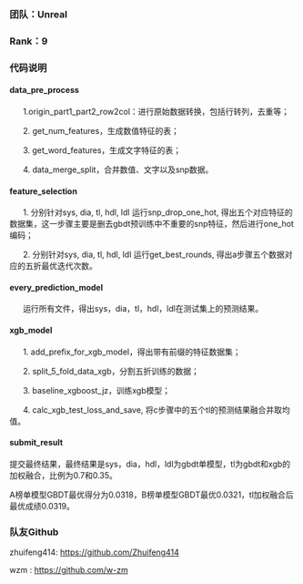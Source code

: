 ###  团队：Unreal	

###  Rank：9


### 代码说明


#### data_pre_process

&nbsp;&nbsp;&nbsp;&nbsp;&nbsp;&nbsp;1.origin_part1_part2_row2col：进行原始数据转换，包括行转列，去重等；

&nbsp;&nbsp;&nbsp;&nbsp;&nbsp;&nbsp;2. get_num_features，生成数值特征的表；

&nbsp;&nbsp;&nbsp;&nbsp;&nbsp;&nbsp;3. get_word_features，生成文字特征的表；

&nbsp;&nbsp;&nbsp;&nbsp;&nbsp;&nbsp;4. data_merge_split，合并数值、文字以及snp数据。


#### feature_selection

&nbsp;&nbsp;&nbsp;&nbsp;&nbsp;&nbsp;1. 分别针对sys, dia, tl, hdl, ldl 运行snp_drop_one_hot, 得出五个对应特征的数据集，这一步骤主要是删去gbdt预训练中不重要的snp特征，然后进行one_hot编码；

&nbsp;&nbsp;&nbsp;&nbsp;&nbsp;&nbsp;2. 分别针对sys, dia, tl, hdl, ldl 运行get_best_rounds, 得出a步骤五个数据对应的五折最优迭代次数。

#### every_prediction_model

&nbsp;&nbsp;&nbsp;&nbsp;&nbsp;&nbsp;运行所有文件，得出sys，dia，tl，hdl，ldl在测试集上的预测结果。

#### xgb_model

&nbsp;&nbsp;&nbsp;&nbsp;&nbsp;&nbsp;1. add_prefix_for_xgb_model，得出带有前缀的特征数据集；

&nbsp;&nbsp;&nbsp;&nbsp;&nbsp;&nbsp;2. split_5_fold_data_xgb，分割五折训练的数据；

&nbsp;&nbsp;&nbsp;&nbsp;&nbsp;&nbsp;3. baseline_xgboost_jz，训练xgb模型；

&nbsp;&nbsp;&nbsp;&nbsp;&nbsp;&nbsp;4. calc_xgb_test_loss_and_save, 将c步骤中的五个tl的预测结果融合并取均值。
   

####  submit_result
提交最终结果，最终结果是sys，dia，hdl，ldl为gbdt单模型，tl为gbdt和xgb的加权融合，比例为0.7和0.35。

A榜单模型GBDT最优得分为0.0318，B榜单模型GBDT最优0.0321，tl加权融合后最优成绩0.0319。

### 队友Github
zhuifeng414: https://github.com/Zhuifeng414

   wzm	   : https://github.com/w-zm
